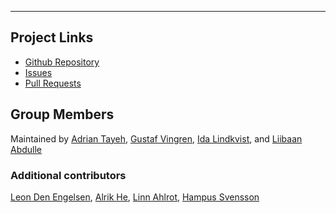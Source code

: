 ---

## Project Links
- [Github Repository](https://github.com/AdrianTayeh/fe24-versionshantering-gritsquare-grupp2)
- [Issues](https://github.com/AdrianTayeh/fe24-versionshantering-gritsquare-grupp2/issues)
- [Pull Requests](https://github.com/AdrianTayeh/fe24-versionshantering-gritsquare-grupp2/pulls)

## Group Members
Maintained by [Adrian Tayeh](https://github.com/AdrianTayeh), [Gustaf Vingren](https://github.com/Sparven0), [Ida Lindkvist](https://github.com/MetalMuffin), and [Liibaan Abdulle](https://github.com/Azralii)

### Additional contributors
[Leon Den Engelsen](https://github.com/leondenengelsen), [Alrik He](https://github.com/Timearchitect), [Linn Ahlrot](https://github.com/munchkin870411), [Hampus Svensson](https://github.com/Hampeeeeeee)